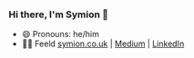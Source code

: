 ### Hi there, I'm Symion 👋
- 😄 Pronouns: he/him
- 👨‍💻 Feeld
[symion.co.uk](https://www.symion.co.uk/) | [Medium](https://symion-edwards.medium.com/) | [LinkedIn](https://www.linkedin.com/in/symion-edwards-433158109/)
